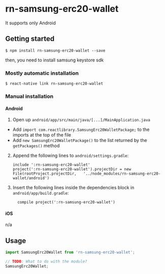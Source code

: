 # rn-samsung-erc20-wallet

It supports only Android

## Getting started

`$ npm install rn-samsung-erc20-wallet --save`

then, you need to install samsung keystore sdk

### Mostly automatic installation

`$ react-native link rn-samsung-erc20-wallet`

### Manual installation

#### Android

1. Open up `android/app/src/main/java/[...]/MainApplication.java`
  - Add `import com.reactlibrary.SamsungErc20WalletPackage;` to the imports at the top of the file
  - Add `new SamsungErc20WalletPackage()` to the list returned by the `getPackages()` method
2. Append the following lines to `android/settings.gradle`:
  	```
  	include ':rn-samsung-erc20-wallet'
  	project(':rn-samsung-erc20-wallet').projectDir = new File(rootProject.projectDir, 	'../node_modules/rn-samsung-erc20-wallet/android')
  	```
3. Insert the following lines inside the dependencies block in `android/app/build.gradle`:
  	```
      compile project(':rn-samsung-erc20-wallet')
  	```
#### iOS

n/a



## Usage
```javascript
import SamsungErc20Wallet from 'rn-samsung-erc20-wallet';

// TODO: What to do with the module?
SamsungErc20Wallet;
```
